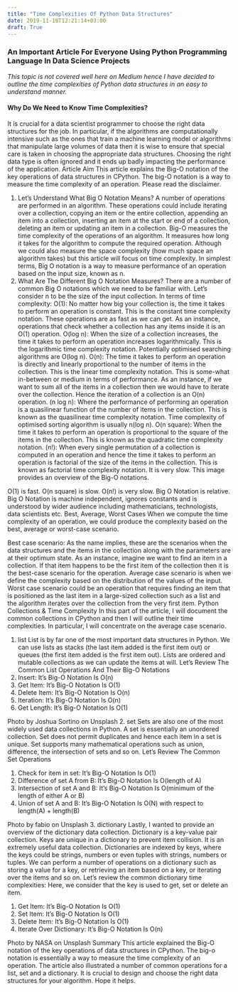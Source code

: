 ```yaml
---
title: "Time Complexities Of Python Data Structures"
date: 2019-11-18T12:21:14+03:00
draft: True
---
```


### An Important Article For Everyone Using Python Programming Language In Data Science Projects
_This topic is not covered well here on Medium hence I have decided to outline the time complexities of Python data structures in an easy to understand manner._

#### Why Do We Need to Know Time Complexities?
It is crucial for a data scientist programmer to choose the right data structures for the job. In particular, if the algorithms are computationally intensive such as the ones that train a machine learning model or algorithms that manipulate large volumes of data then it is wise to ensure that special care is taken in choosing the appropriate data structures.
Choosing the right data type is often ignored and it ends up badly impacting the performance of the application.
Article Aim
This article explains the Big-O notation of the key operations of data structures in CPython. The big-O notation is a way to measure the time complexity of an operation.
Please read the disclaimer.

1. Let’s Understand What Big O Notation Means?
A number of operations are performed in an algorithm. These operations could include iterating over a collection, copying an item or the entire collection, appending an item into a collection, inserting an item at the start or end of a collection, deleting an item or updating an item in a collection.
Big-O measures the time complexity of the operations of an algorithm. It measures how long it takes for the algorithm to compute the required operation. Although we could also measure the space complexity (how much space an algorithm takes) but this article will focus on time complexity.
In simplest terms, Big O notation is a way to measure performance of an operation based on the input size, known as n.
2. What Are The Different Big O Notation Measures?
There are a number of common Big O notations which we need to be familiar with.
Let’s consider n to be the size of the input collection. In terms of time complexity:
O(1): No matter how big your collection is, the time it takes to perform an operation is constant. This is the constant time complexity notation. These operations are as fast as we can get. As an instance, operations that check whether a collection has any items inside it is an O(1) operation.
O(log n): When the size of a collection increases, the time it takes to perform an operation increases logarithmically. This is the logarithmic time complexity notation. Potentially optimised searching algorithms are O(log n).
O(n): The time it takes to perform an operation is directly and linearly proportional to the number of items in the collection. This is the linear time complexity notation. This is some-what in-between or medium in terms of performance. As an instance, if we want to sum all of the items in a collection then we would have to iterate over the collection. Hence the iteration of a collection is an O(n) operation.
(n log n): Where the performance of performing an operation is a quasilinear function of the number of items in the collection. This is known as the quasilinear time complexity notation. Time complexity of optimised sorting algorithm is usually n(log n).
O(n square): When the time it takes to perform an operation is proportional to the square of the items in the collection. This is known as the quadratic time complexity notation.
(n!): When every single permutation of a collection is computed in an operation and hence the time it takes to perform an operation is factorial of the size of the items in the collection. This is known as factorial time complexity notation. It is very slow.
This image provides an overview of the Big-O notations.

O(1) is fast. O(n square) is slow. O(n!) is very slow.
Big O Notation is relative. Big O Notation is machine independent, ignores constants and is understood by wider audience including mathematicians, technologists, data scientists etc.
Best, Average, Worst Cases
When we compute the time complexity of an operation, we could produce the complexity based on the best, average or worst-case scenario.

Best case scenario: As the name implies, these are the scenarios when the data structures and the items in the collection along with the parameters are at their optimum state. As an instance, imagine we want to find an item in a collection. If that item happens to be the first item of the collection then it is the best-case scenario for the operation.
Average case scenario is when we define the complexity based on the distribution of the values of the input.
Worst case scenario could be an operation that requires finding an item that is positioned as the last item in a large-sized collection such as a list and the algorithm iterates over the collection from the very first item.
Python Collections & Time Complexity
In this part of the article, I will document the common collections in CPython and then I will outline their time complexities.
In particular, I will concentrate on the average case scenario.
1. list
List is by far one of the most important data structures in Python. We can use lists as stacks (the last item added is the first item out) or queues (the first item added is the first item out). Lists are ordered and mutable collections as we can update the items at will.
Let’s Review The Common List Operations And Their Big-O Notations
1. Insert: It’s Big-O Notation Is O(n)
2. Get Item: It’s Big-O Notation Is O(1)
3. Delete Item: It’s Big-O Notation Is O(n)
4. Iteration: It’s Big-O Notation Is O(n)
5. Get Length: It’s Big-O Notation Is O(1)

Photo by Joshua Sortino on Unsplash
2. set
Sets are also one of the most widely used data collections in Python. A set is essentially an unordered collection. Set does not permit duplicates and hence each item in a set is unique. Set supports many mathematical operations such as union, difference, the intersection of sets and so on.
Let’s Review The Common Set Operations
1. Check for item in set: It’s Big-O Notation Is O(1)
2. Difference of set A from B: It’s Big-O Notation Is O(length of A)
3. Intersection of set A and B: It’s Big-O Notation Is O(minimum of the length of either A or B)
4. Union of set A and B: It’s Big-O Notation Is O(N) with respect to length(A) + length(B)

Photo by fabio on Unsplash
3. dictionary
Lastly, I wanted to provide an overview of the dictionary data collection. Dictionary is a key-value pair collection. Keys are unique in a dictionary to prevent item collision. It is an extremely useful data collection.
Dictionaries are indexed by keys, where the keys could be strings, numbers or even tuples with strings, numbers or tuples.
We can perform a number of operations on a dictionary such as storing a value for a key, or retrieving an item based on a key, or iterating over the items and so on.
Let’s review the common dictionary time complexities:
Here, we consider that the key is used to get, set or delete an item.
1. Get Item: It’s Big-O Notation Is O(1)
2. Set Item: It’s Big-O Notation Is O(1)
3. Delete Item: It’s Big-O Notation Is O(1)
4. Iterate Over Dictionary: It’s Big-O Notation Is O(n)

Photo by NASA on Unsplash
Summary
This article explained the Big-O notation of the key operations of data structures in CPython. The big-o notation is essentially a way to measure the time complexity of an operation. The article also illustrated a number of common operations for a list, set and a dictionary.
It is crucial to design and choose the right data structures for your algorithm.
Hope it helps.